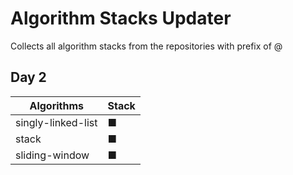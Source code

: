 
# Algorithm Stacks Updater

Collects all algorithm stacks from the repositories with prefix of @

## Day 2
| Algorithms | Stack |
|-----------|-------|
| singly-linked-list | ■ |
| stack | ■ |
| sliding-window | ■ |

